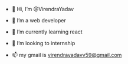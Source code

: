 - 👋 Hi, I’m @VirendraYadav
- 👀 I’m a web developer

- 🌱 I’m currently learning react 
- 💞️ I’m looking to internship
- 📫 my gmail is  virendrayadavv59@gmail.com

<!---
VirendraYadav1234/VirendraYadav1234 is a ✨ special ✨ repository because its `README.md` (this file) appears on your GitHub profile.
You can click the Preview link to take a look at your changes.
--->
